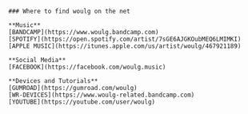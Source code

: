 
```Hello, thank you for visiting woulg on the internet. This site is under construction. In the meantime, please check out:

### Where to find woulg on the net

**Music**
[BANDCAMP](https://www.woulg.bandcamp.com)
[SPOTIFY](https://open.spotify.com/artist/7sGE6AJGKOubMEQ6LMIMKI)
[APPLE MUSIC](https://itunes.apple.com/us/artist/woulg/467921189)

**Social Media**
[FACEBOOK](https://facebook.com/woulg.music)

**Devices and Tutorials**
[GUMROAD](https://gumroad.com/woulg)
[WR-DEVICES](https://www.woulg-related.bandcamp.com)
[YOUTUBE](https://youtube.com/user/woulg)
```
